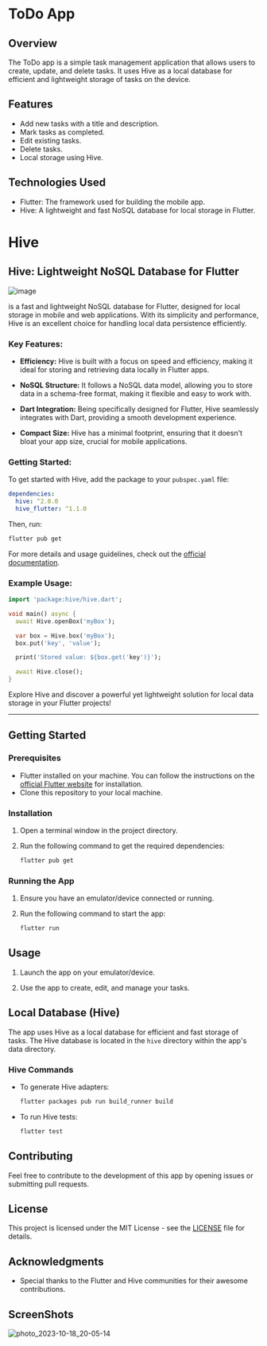 
# ToDo App

## Overview

The ToDo app is a simple task management application that allows users to create, update, and delete tasks. It uses Hive as a local database for efficient and lightweight storage of tasks on the device.

## Features

- Add new tasks with a title and description.
- Mark tasks as completed.
- Edit existing tasks.
- Delete tasks.
- Local storage using Hive.

## Technologies Used

- Flutter: The framework used for building the mobile app.
- Hive: A lightweight and fast NoSQL database for local storage in Flutter.


# Hive
## Hive: Lightweight NoSQL Database for Flutter






![image](https://github.com/aswinmv/todoapp/assets/65582177/4435dde1-8563-4f59-a380-0f390031d068)



is a fast and lightweight NoSQL database for Flutter, designed for local storage in mobile and web applications.
With its simplicity and performance, Hive is an excellent choice for handling local data persistence efficiently.

### Key Features:

- **Efficiency:** Hive is built with a focus on speed and efficiency, making it ideal for storing and retrieving data locally in Flutter apps.

- **NoSQL Structure:** It follows a NoSQL data model, allowing you to store data in a schema-free format, making it flexible and easy to work with.

- **Dart Integration:** Being specifically designed for Flutter, Hive seamlessly integrates with Dart, providing a smooth development experience.

- **Compact Size:** Hive has a minimal footprint, ensuring that it doesn't bloat your app size, crucial for mobile applications.

### Getting Started:

To get started with Hive, add the package to your `pubspec.yaml` file:

```yaml
dependencies:
  hive: ^2.0.0
  hive_flutter: ^1.1.0
```

Then, run:

```bash
flutter pub get
```

For more details and usage guidelines, check out the [official documentation](https://docs.hivedb.dev/).

### Example Usage:

```dart
import 'package:hive/hive.dart';

void main() async {
  await Hive.openBox('myBox');

  var box = Hive.box('myBox');
  box.put('key', 'value');

  print('Stored value: ${box.get('key')}');

  await Hive.close();
}
```

Explore Hive and discover a powerful yet lightweight solution for local data storage in your Flutter projects!

---


## Getting Started

### Prerequisites

- Flutter installed on your machine. You can follow the instructions on the [official Flutter website](https://flutter.dev/docs/get-started/install) for installation.
- Clone this repository to your local machine.

### Installation

1. Open a terminal window in the project directory.

2. Run the following command to get the required dependencies:

   ```bash
   flutter pub get
   ```

### Running the App

1. Ensure you have an emulator/device connected or running.

2. Run the following command to start the app:

   ```bash
   flutter run
   ```

## Usage

1. Launch the app on your emulator/device.

2. Use the app to create, edit, and manage your tasks.

## Local Database (Hive)

The app uses Hive as a local database for efficient and fast storage of tasks. The Hive database is located in the `hive` directory within the app's data directory.

### Hive Commands

- To generate Hive adapters:

  ```bash
  flutter packages pub run build_runner build
  ```

- To run Hive tests:

  ```bash
  flutter test
  ```

## Contributing

Feel free to contribute to the development of this app by opening issues or submitting pull requests.

## License

This project is licensed under the MIT License - see the [LICENSE](LICENSE) file for details.

## Acknowledgments

- Special thanks to the Flutter and Hive communities for their awesome contributions.




## ScreenShots



![photo_2023-10-18_20-05-14](https://github.com/aswinmv/todoapp/assets/65582177/ea45ed3b-4fff-45a3-b2d8-6cf1b780769e)




